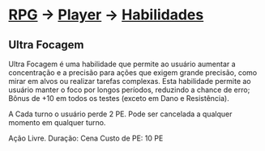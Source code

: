 # [RPG](../../../RPG.md) -> [Player](../../Player.md) -> [Habilidades](../Habilidades.md)

## Ultra Focagem

Ultra Focagem é uma habilidade que permite ao usuário aumentar a concentração e a precisão para ações que exigem grande precisão, como mirar em alvos ou realizar tarefas complexas. Esta habilidade permite ao usuário manter o foco por longos períodos, reduzindo a chance de erro; Bônus de +10 em todos os testes (exceto em Dano e Resistência).

A Cada turno o usuário perde 2 PE.
Pode ser cancelada a qualquer momento em qualquer turno.

Ação Livre.
Duração: Cena
Custo de PE: 10 PE
